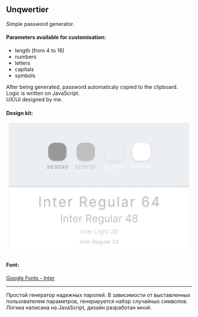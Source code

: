 ## Unqwertier

Simple password generator.

#### Parameters available for customisation:

- length (from 4 to 16)
- numbers
- letters
- capitals
- symbols

After being generated, password automaticaly copied to the clipboard.  
Logic is written on JavaScript.  
UX/UI designed by me.

#### Design kit:

![Design kit](./src/images/design.png)

#### Font:

[Google Fonts - Inter](https://fonts.google.com/specimen/Inter 'Google Fonts - Inter')

---

Простой генератор надежных паролей.
В зависимости от выставленных пользователем параметров, генерируется набор случайных символов.
Логика написана на JavaScript, дизайн разработан мной.
